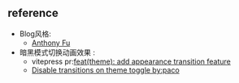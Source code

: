 ## reference
- Blog风格:
  - [Anthony Fu](https://antfu.me/)
- 暗黑模式切换动画效果 : 
  - vitepress pr:[feat(theme): add appearance transition feature](https://github.com/vuejs/vitepress/pull/2347)
  - [Disable transitions on theme toggle by:paco](https://paco.me/writing/disable-theme-transitions)

